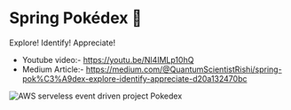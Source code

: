 # Spring Pokédex 🌸
Explore! Identify! Appreciate!

* Youtube video:- https://youtu.be/Nl4IMLp10hQ
* Medium Article:- https://medium.com/@QuantumScientistRishi/spring-pok%C3%A9dex-explore-identify-appreciate-d20a132470bc

![AWS serveless event driven project Pokedex](https://github.com/user-attachments/assets/5f37a448-5558-4e43-a672-fd000954681f)


